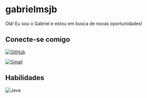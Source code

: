 # gabrielmsjb
Olá! Eu sou o Gabriel e estou em busca de novas oportunidades!

## Conecte-se comigo
[![GitHub](https://img.shields.io/badge/GitHub-100000?style=for-the-badge&logo=github)](https://github.com/gabrielmsjb)

[![Gmail](https://img.shields.io/badge/Gmail-333333?style=for-the-badge&logo=gmail&logoColor=red)](mailto:gabrielbuchi97@gmail.com)

## Habilidades

![Java](https://img.shields.io/badge/java-%23ED8B00.svg?style=for-the-badge&logo=openjdk)